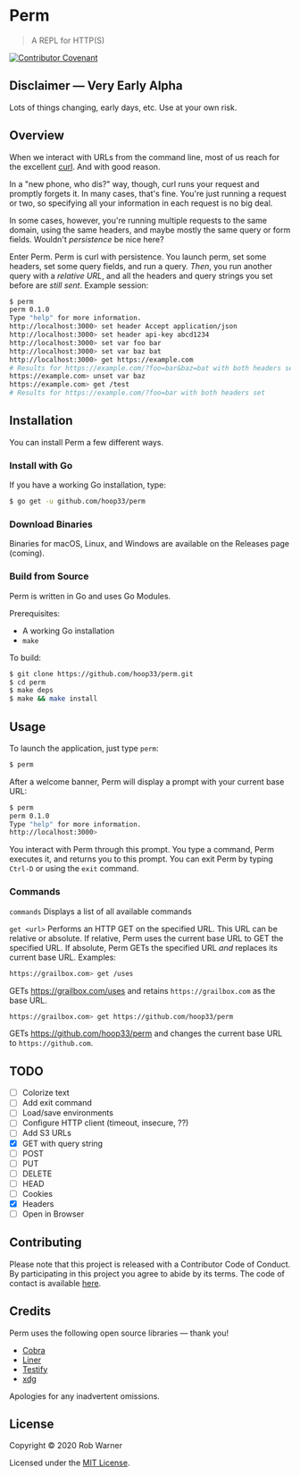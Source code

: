 # Perm

> A REPL for HTTP(S)

[![Contributor Covenant](https://img.shields.io/badge/Contributor%20Covenant-v2.0%20adopted-ff69b4.svg)](code_of_conduct.md) 

## Disclaimer &mdash; Very Early Alpha

Lots of things changing, early days, etc. Use at your own risk.

## Overview

When we interact with URLs from the command line, most of us reach for the excellent [curl](https://curl.haxx.se). And with good reason.

In a "new phone, who dis?" way, though, curl runs your request and promptly forgets it. In many cases, that's fine. You're just running a request or two, so specifying all your information in each request is no big deal.

In some cases, however, you're running multiple requests to the same domain, using the same headers, and maybe mostly the same query or form fields. Wouldn't _persistence_ be nice here?

Enter Perm. Perm is curl with persistence. You launch perm, set some headers, set some query fields, and run a query. _Then_, you run another query with a _relative URL_, and all the headers and query strings you set before are _still sent_. Example session:

```sh
$ perm
perm 0.1.0
Type "help" for more information.
http://localhost:3000> set header Accept application/json
http://localhost:3000> set header api-key abcd1234
http://localhost:3000> set var foo bar
http://localhost:3000> set var baz bat
http://localhost:3000> get https://example.com
# Results for https://example.com/?foo=bar&baz=bat with both headers set
https://example.com> unset var baz
https://example.com> get /test
# Results for https://example.com/?foo=bar with both headers set
```

## Installation

You can install Perm a few different ways.

### Install with Go

If you have a working Go installation, type:

```sh
$ go get -u github.com/hoop33/perm
```

### Download Binaries

Binaries for macOS, Linux, and Windows are available on the Releases page (coming).

### Build from Source

Perm is written in Go and uses Go Modules.

Prerequisites:

* A working Go installation
* `make`

To build:

```sh
$ git clone https://github.com/hoop33/perm.git
$ cd perm
$ make deps
$ make && make install
```

## Usage

To launch the application, just type `perm`:

```sh
$ perm
```

After a welcome banner, Perm will display a prompt with your current base URL:

```sh
$ perm
perm 0.1.0
Type "help" for more information.
http://localhost:3000>
```

You interact with Perm through this prompt. You type a command, Perm executes it, and returns you to this prompt. You can exit Perm by typing `Ctrl-D` or using the `exit` command.

### Commands

`commands`
Displays a list of all available commands

`get <url>`
Performs an HTTP GET on the specified URL. This URL can be relative or absolute. If relative, Perm uses the current base URL to GET the specified URL. If absolute, Perm GETs the specified URL _and_ replaces its current base URL. Examples:

```sh
https://grailbox.com> get /uses
```
GETs <https://grailbox.com/uses> and retains `https://grailbox.com` as the base URL.

```sh
https://grailbox.com> get https://github.com/hoop33/perm
```
GETs <https://github.com/hoop33/perm> and changes the current base URL to `https://github.com`.

## TODO

- [ ] Colorize text
- [ ] Add exit command
- [ ] Load/save environments
- [ ] Configure HTTP client (timeout, insecure, ??)
- [ ] Add S3 URLs
- [x] GET with query string
- [ ] POST
- [ ] PUT
- [ ] DELETE
- [ ] HEAD
- [ ] Cookies
- [x] Headers
- [ ] Open in Browser

## Contributing

Please note that this project is released with a Contributor Code of Conduct. By participating in this project you agree to abide by its terms. The code of contact is available [here](code_of_conduct.md).

## Credits

Perm uses the following open source libraries &mdash; thank you!

* [Cobra](https://github.com/spf13/cobra.git)
* [Liner](https://github.com/peterh/liner)
* [Testify](https://github.com/stretchr/testify)
* [xdg](https://github.com/adrg/xdg)

Apologies for any inadvertent omissions.

## License

Copyright &copy; 2020 Rob Warner

Licensed under the [MIT License](https://hoop33.mit-license.org/).
